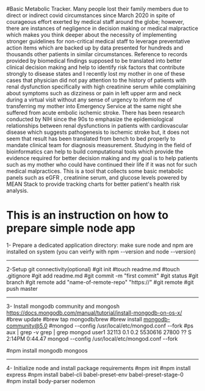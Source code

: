 #Basic Metabolic Tracker.
Many people lost their family members due to direct or indirect covid circumstances since March 2020 in spite of courageous effort exerted by medical staff around the globe; however, there are instances of negligence in decision making or medical malpractice which makes you think deeper about the necessity of implementing stronger guidelines for non-critical medical staff to leverage preventative action items which are backed up by data presented for hundreds and thousands other patients in similar circumstances.  Reference to records provided by biomedical findings supposed to be translated into better clinical decision making and help to identify risk factors that contribute strongly to disease states and I recently lost my mother in one of these cases that physician did not pay attention to the history of patients with renal dysfunction specifically with high creatinine serum while complaining about symptoms such as dizziness or pain in left upper arm and neck during a virtual visit without any sense of urgency to inform me of transferring my mother into Emergency Service at the same night she suffered from acute embolic ischemic stroke.
There has been research conducted by NIH since the 90s to emphasize the epidemiological relationships between renal dysfunctions in patients with cardiovascular disease which suggests pathogenesis to ischemic stroke but, it does not seem that result has been translated from bench to bed properly to mandate clinical team for diagnosis measurement. Studying in the field of bioinformatics can help to build computational tools which provide the evidence required for better decision making and my goal is to help patients such as my mother who could have continued their life if it was not for such medical malpractices. 
This is a tool that collects some basic metabolic panels such as eGFR , creatinine serum, and glucose levels powered by MEAN Stack to provide tracking charts for better patient's health risk analysis.

This is an instruction on how to prepare simple node app 
============================================================
1- Prepare a dedicated application directory:
make sure node and npm are installed on system (you can veirfy with npm --version and node --version)

----------------------------------------------
2-Setup git connectivity(optional)
#git init
#touch readme.md
#touch .gitignore
#git add readme.md
#git commit -m "first commit"
#git status
#git branch
#git remote add "name-of-remote-repo" "https://<link-to-github-repositry>"
#git remote
#git push <name-of-remote-repo> master

-------------------------------------------------------
3- Install mongodb community and mongosh
https://docs.mongodb.com/manual/tutorial/install-mongodb-on-os-x/
#brew update
#brew tap mongodb/brew
#brew install mongodb-community@5.0
#mongod --config /usr/local/etc/mongod.conf --fork
#ps aux | grep -v grep | grep mongod
user1           32113   0.1  0.2  5530616  27800   ??  S     2:14PM   0:44.47 mongod --config /usr/local/etc/mongod.conf --fork

#npm install mongodb mongoos

-------------------------------
4- Initialize node and install package requirements
#npm init
#npm install express
#npm install babel-cli babel-preset-env babel-preset-stage-0
#npm install body-parser nodemon
